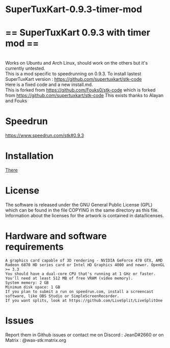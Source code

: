 # SuperTuxKart-0.9.3-timer-mod
# == SuperTuxKart 0.9.3 with timer mod ==
<br> Works on Ubuntu and Arch Linux, should work on the others but it's currently untested.
<br> This is a mod specific to speedrunning on 0.9.3. To install lastest SuperTuxKart version : https://github.com/supertuxkart/stk-code
<br> Here is a fixed code and a new install.md.
<br> This is forked from https://github.com/Fouks0/stk-code which is forked from https://github.com/supertuxkart/stk-code
This exists thanks to Alayan and Fouks

# Speedrun
https://www.speedrun.com/stk#0.9.3

# Installation
<a href="https://github.com/Wax-stk/SuperTuxKart-0.9.3-timer-mod/blob/main/install.md">There</a>

# License 
The software is released under the GNU General Public License (GPL) which can be found in the file COPYING in the same directory as this file. Information about the licenses for the artwork is contained in data/licenses.

# Hardware and software requirements
    A graphics card capable of 3D rendering - NVIDIA GeForce 470 GTX, AMD Radeon 6870 HD series card or Intel HD Graphics 4000 and newer. OpenGL >= 3.3
    You should have a dual-core CPU that's running at 1 GHz or faster.
    You'll need at least 512 MB of free VRAM (video memory).
    System memory: 2 GB
    Minimum disk space: 1 GB
    If you plan to submit a run on speedrun.com, install a screencast software, like OBS Studio or SimpleScreenRecorder.
    If you want splits, look at https://github.com/LiveSplit/LiveSplitOne

# Issues
Report them in Github issues or
contact me on Discord : JeanD#2660
or on Matrix : @wax-stk:matrix.org
